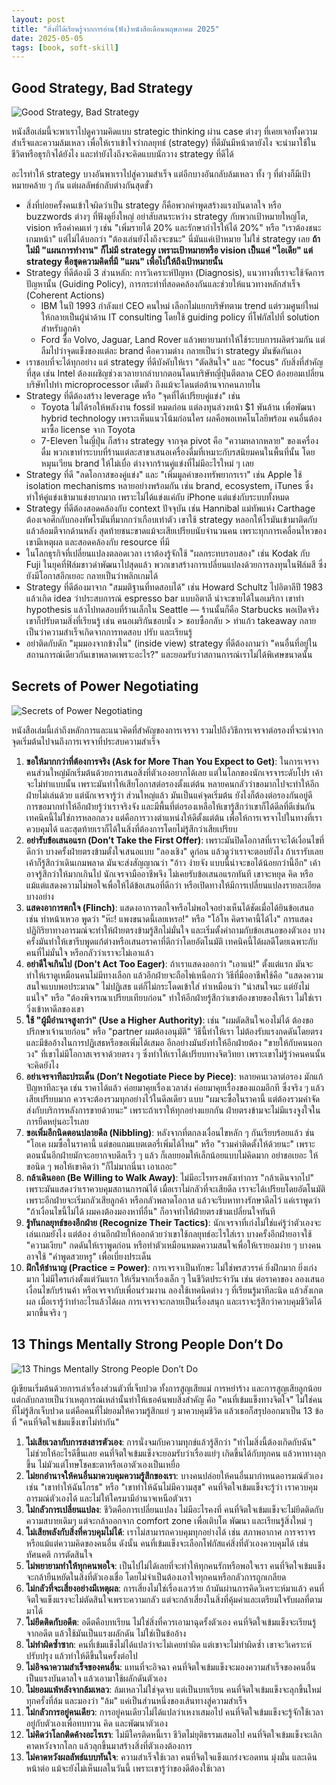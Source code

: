 ```yaml
---
layout: post
title: "สิ่งที่ได้เรียนรู้จากการอ่าน(ฟัง)หนังสือเดือนพฤษภาคม 2025"
date: 2025-05-05
tags: [book, soft-skill]
---
```


## Good Strategy, Bad Strategy
![Good Strategy, Bad Strategy](/assets/2025-05-05-good-strategy-bad-strategy.jpg)

หนังสือเล่มนี้จะพาเราไปดูความคิดแบบ strategic thinking ผ่าน case ต่างๆ ที่เคยเจอทั้งความสำเร็จและความล้มเหลว เพื่อให้เราเข้าใจว่ากลยุทธ์ (strategy) ที่ดีมันมีหน้าตายังไง จะนำมาใช้ในชีวิตหรือธุรกิจได้ยังไง และทำยังไงถึงจะคิดแบบนักวาง strategy ที่ดีได้  

อะไรทำให้ strategy บางอันพาเราไปสู่ความสำเร็จ แต่อีกบางอันกลับล้มเหลว ทั้ง ๆ ที่ต่างก็มีเป้าหมายคล้าย ๆ กัน แต่ผลลัพธ์กลับต่างกันสุดขั้ว

- สิ่งที่บ่อยครั้งคนเข้าใจผิดว่าเป็น strategy ก็คือพวกคำพูดสร้างแรงบันดาลใจ หรือ buzzwords ต่างๆ ที่ฟังดูยิ่งใหญ่ อย่าสับสนระหว่าง strategy กับพวกเป้าหมายใหญ่โต, vision หรือคำคมเท่ ๆ เช่น "เพิ่มรายได้ 20% และรักษากำไรให้ได้ 20%"  หรือ "เราต้องชนะเกมหน้า" แต่ไม่ได้บอกว่า "ต้องเล่นยังไงถึงจะชนะ" นี่มันแค่เป้าหมาย ไม่ใช่ strategy เลย **ถ้าไม่มี "แผนการทำงาน" ก็ไม่มี strategy เพราะเป้าหมายหรือ vision เป็นแค่ "ไอเดีย" แต่ strategy คือชุดความคิดที่มี "แผน" เพื่อไปให้ถึงเป้าหมายนั้น** 
- Strategy ที่ดีต้องมี 3 ส่วนหลัก: การวิเคราะห์ปัญหา (Diagnosis), แนวทางที่เราจะใช้จัดการปัญหานั้น (Guiding Policy), การกระทำที่สอดคล้องกันและช่วยให้แนวทางหลักสำเร็จ (Coherent Actions)
  - IBM ในปี 1993 กำลังแย่ CEO คนใหม่ เลือกไม่แยกบริษัทตาม trend แต่รวมศูนย์ใหม่ให้กลายเป็นผู้นำด้าน IT consulting โดยใช้ guiding policy ที่โฟกัสไปที่ solution สำหรับลูกค้า
  - Ford ซื้อ Volvo, Jaguar, Land Rover แล้วพยายามทำให้ใช้ระบบการผลิตร่วมกัน แต่ลืมไปว่าจุดแข็งของแต่ละ brand คือความต่าง กลายเป็นว่า strategy มันขัดกันเอง
- เราชอบที่จะได้ทุกอย่าง แต่ strategy ที่ดีบังคับให้เรา "ตัดสินใจ" และ "focus" กับสิ่งที่สำคัญที่สุด เช่น Intel ต้องเผชิญช่วงเวลายากลำบากตอนโดนบริษัทญี่ปุ่นตีตลาด CEO ต้องยอมเปลี่ยนบริษัทไปทำ microprocessor เต็มตัว ถึงแม้จะโดนต่อต้านจากคนภายใน
- Strategy ที่ดีต้องสร้าง leverage หรือ "จุดที่ได้เปรียบคู่แข่ง" เช่น
  - Toyota ไม่ได้รอให้พลังงาน fossil หมดก่อน แต่ลงทุนล่วงหน้า $1 พันล้าน เพื่อพัฒนา hybrid technology เพราะเห็นแนวโน้มก่อนใคร ผลคือพอเทคโนโลยีพร้อม คนอื่นต้องมาซื้อ license จาก Toyota
  - 7-Eleven ในญี่ปุ่น ก็สร้าง strategy จากจุด pivot คือ "ความหลากหลาย" ของเครื่องดื่ม พวกเขาทำระบบที่ร้านแต่ละสาขาเสนอเครื่องดื่มที่เหมาะกับรสนิยมคนในพื้นที่นั้น โดยหมุนเวียน brand ให้ไม่เบื่อ ต่างจากร้านคู่แข่งที่ไม่มีอะไรใหม่ ๆ เลย
- Strategy ที่ดี "ลดโอกาสของคู่แข่ง" และ "เพิ่มมูลค่าของทรัพยากรเรา" เช่น Apple ใช้ isolation mechanisms หลายอย่างพร้อมกัน เช่น brand, ecosystem, iTunes ซึ่งทำให้คู่แข่งเข้ามาแข่งยากมาก เพราะไม่ได้แข่งแค่กับ iPhone แต่แข่งกับระบบทั้งหมด
- Strategy ที่ดีต้องสอดคล้องกับ context ปัจจุบัน เช่น Hannibal แม่ทัพแห่ง Carthage ต้องเจอศึกกับกองทัพโรมันที่มากกว่าเกือบเท่าตัว เขาใช้ strategy หลอกให้โรมันเข้ามาติดกับ แล้วล้อมตีจากด้านหลัง สุดท้ายชนะขาดแม้จะเสียเปรียบนับจำนวนคน เพราะทุกการเคลื่อนไหวของเขามีเหตุผล และสอดคล้องกับ resource ที่มี
- ในโลกธุรกิจที่เปลี่ยนแปลงตลอดเวลา เราต้องรู้จักใช้ "ผลกระทบรอบสอง" เช่น Kodak กับ Fuji ในยุคที่ฟิล์มขาวดำพัฒนาไปสุดแล้ว พวกเขาสร้างการเปลี่ยนแปลงด้วยการลงทุนในฟิล์มสี ซึ่งยังมีโอกาสอีกเยอะ กลายเป็นว่าพลิกเกมได้
- Strategy ที่ดีต้องมาจาก "สมมติฐานที่ทดสอบได้" เช่น Howard Schultz ไปอิตาลีปี 1983 แล้วเกิด idea ว่าประสบการณ์ espresso bar แบบอิตาลี น่าจะขายได้ในอเมริกา เขาทำ hypothesis แล้วไปทดสอบที่ร้านเล็กใน Seattle — ร้านนั้นก็คือ Starbucks พอเปิดจริง เขาก็ปรับตามสิ่งที่เรียนรู้ เช่น คนอเมริกันชอบนั่ง > ชอบซื้อกลับ > ทำแก้ว takeaway กลายเป็นว่าความสำเร็จเกิดจากการทดสอบ ปรับ และเรียนรู้
- อย่าติดกับดัก "มุมมองจากข้างใน" (inside view) strategy ที่ดีต้องถามว่า "คนอื่นที่อยู่ในสถานการณ์เดียวกันเขาพลาดเพราะอะไร?" และยอมรับว่าสถานการณ์เราไม่ได้พิเศษขนาดนั้น

## Secrets of Power Negotiating
![Secrets of Power Negotiating](/assets/2025-05-05-secrets-of-power-negotiating.jpg)

หนังสือเล่มนี้เล่าถึงหลักการและแนวคิดที่สำคัญของการเจรจา รวมไปถึงวิธีการเจรจาต่อรองที่จะนำจากจุดเริ่มต้นไปจนถึงการเจรจาที่ประสบความสำเร็จ 

1. **ขอให้มากกว่าที่ต้องการจริง (Ask for More Than You Expect to Get)**: ในการเจรจา คนส่วนใหญ่มักเริ่มต้นด้วยการเสนอสิ่งที่ตัวเองอยากได้เลย แต่ในโลกของนักเจรจาระดับโปร เค้าจะไม่ทำแบบนั้น เพราะมันทำให้เสียโอกาสต่อรองตั้งแต่ต้น หลายคนกลัวว่าขอมากไปจะทำให้อีกฝ่ายไม่เล่นด้วย แต่นักเจรจารู้ว่า ส่วนใหญ่แล้ว มันเป็นแค่จุดเริ่มต้น ยังไงก็ต้องต่อรองกันอยู่ดี การขอมากทำให้อีกฝ่ายรู้ว่าเราจริงจัง และมีพื้นที่ต่อรองเหลือให้เขารู้สึกว่าเขาก็ได้ดีลที่ดีเช่นกัน เทคนิคนี้ไม่ใช่การหลอกลวง แต่คือการวางตำแหน่งให้ดีตั้งแต่ต้น เพื่อให้การเจรจาไปในทางที่เราควบคุมได้ และสุดท้ายเราก็ได้ในสิ่งที่ต้องการโดยไม่รู้สึกว่าเสียเปรียบ
2. **อย่ารับข้อเสนอแรก (Don’t Take the First Offer)**: เพราะมันปิดโอกาสที่เราจะได้เงื่อนไขที่ดีกว่า บางครั้งฝ่ายตรงข้ามตั้งใจเสนอแบบ "ลองเชิง" ดูก่อน แล้วดูว่าเราจะตอบยังไง ถ้าเรารับเลย เค้าก็รู้สึกว่าเดินเกมพลาด มันจะส่งสัญญาณว่า "อ้าว ง่ายจัง แบบนี้น่าจะขอได้น้อยกว่านี้อีก" เค้าอาจรู้สึกว่าให้มากเกินไป นักเจรจามืออาชีพจึง ไม่เคยรับข้อเสนอแรกทันที เขาจะหยุด คิด หรือแม้แต่แสดงความไม่พอใจเพื่อให้ได้ข้อเสนอที่ดีกว่า หรือเปิดทางให้มีการเปลี่ยนแปลงรายละเอียดบางอย่าง
3. **แสดงอาการตกใจ (Flinch)**: แสดงอาการตกใจหรือไม่พอใจอย่างเห็นได้ชัดเมื่อได้ยินข้อเสนอ เช่น ทำหน้าเหวอ พูดว่า "ห๊ะ! แพงขนาดนี้เลยเหรอ!" หรือ "โอ้โห คิดราคานี้ได้ไง" การแสดงปฏิกิริยาทางอารมณ์จะทำให้ฝ่ายตรงข้ามรู้สึกไม่มั่นใจ และเริ่มตั้งคำถามกับข้อเสนอของตัวเอง บางครั้งมันทำให้เขารีบพูดแก้ต่างหรือเสนอราคาที่ดีกว่าโดยอัตโนมัติ เทคนิคนี้ได้ผลดีโดยเฉพาะกับคนที่ไม่มั่นใจ หรือกลัวว่าเราจะไม่เอาแล้ว
4. **อย่าดีใจเกินไป (Don't Act Too Eager)**: ถ้าเราแสดงออกว่า "เอาแน่!" ตั้งแต่แรก มันจะทำให้เราดูเหมือนคนไม่มีทางเลือก แล้วอีกฝ่ายจะถือไพ่เหนือกว่า วิธีที่มืออาชีพใช้คือ "แสดงความสนใจแบบพอประมาณ" ไม่ปฏิเสธ แต่ก็ไม่กระโดดเข้าใส่ ทำเหมือนว่า "น่าสนใจนะ แต่ยังไม่แน่ใจ" หรือ "ต้องพิจารณาเปรียบเทียบก่อน" ทำให้อีกฝ่ายรู้สึกว่าเขาต้องขายของให้เรา ไม่ใช่เราวิ่งเข้าหาดีลของเขา
5. **ใช้ "ผู้มีอำนาจสูงกว่า" (Use a Higher Authority)**: เช่น "ผมตัดสินใจเองไม่ได้ ต้องขอปรึกษาเจ้านายก่อน" หรือ "partner ผมต้องอนุมัติ" วิธีนี้ทำให้เรา ไม่ต้องรับแรงกดดันโดยตรง และมีข้ออ้างในการปฏิเสธหรือขอเพิ่มได้เสมอ อีกอย่างมันยังทำให้อีกฝ่ายต้อง "ขายให้กับคนนอกวง" ที่เขาไม่มีโอกาสเจรจาด้วยตรง ๆ ซึ่งทำให้เราได้เปรียบทางจิตวิทยา เพราะเขาไม่รู้ว่าคนคนนั้นจะคิดยังไง
6. **อย่าเจรจาทีละประเด็น (Don’t Negotiate Piece by Piece)**: หลายคนเวลาต่อรอง มักแก้ปัญหาทีละจุด เช่น ราคาได้แล้ว ค่อยมาคุยเรื่องเวลาส่ง ค่อยมาคุยเรื่องของแถมอีกที ซึ่งจริง ๆ แล้วเสียเปรียบมาก ควรจะต้องรวมทุกอย่างไว้ในดีลเดียว แบบ "ผมจะซื้อในราคานี้ แต่ต้องรวมค่าจัดส่งกับบริการหลังการขายด้วยนะ" เพราะถ้าเราให้ทุกอย่างแยกกัน ฝ่ายตรงข้ามจะไม่มีแรงจูงใจในการยืดหยุ่นอะไรเลย
7. **ขอเพิ่มอีกนิดตอนปลายดีล (Nibbling)**: หลังจากที่ตกลงเงื่อนไขหลัก ๆ กันเรียบร้อยแล้ว ช่น "โอเค ผมซื้อในราคานี้ แต่ขอแถมแบตเตอรี่เพิ่มได้ไหม" หรือ "รวมค่าติดตั้งให้ด้วยนะ" เพราะตอนนั้นอีกฝ่ายมักจะอยากจบดีลเร็ว ๆ แล้ว ก็เลยยอมให้เล็กน้อยแบบไม่คิดมาก อย่าขอเยอะ ให้ขอนิด ๆ พอให้เขาคิดว่า "ก็ไม่มากนี่นา เอาเถอะ"
8. **กล้าเดินออก (Be Willing to Walk Away)**: ไม่มีอะไรทรงพลังเท่าการ "กล้าเดินจากไป" เพราะมันแสดงว่าเราควบคุมสถานการณ์ได้ เมื่อเราไม่กลัวที่จะเสียดีล เราจะได้เปรียบโดยอัตโนมัติ เพราะอีกฝ่ายจะเริ่มกลัวเสียลูกค้า หรือกลัวพลาดโอกาส แล้วจะรีบหาทางรักษาดีลไว้ แค่เราพูดว่า "ถ้าเงื่อนไขนี้ไม่ได้ ผมคงต้องมองหาที่อื่น" ก็อาจทำให้ฝ่ายตรงข้ามเปลี่ยนใจทันที
9. **รู้ทันกลยุทธ์ของอีกฝ่าย (Recognize Their Tactics)**: นักเจรจาที่เก่งไม่ใช่แค่รู้ว่าตัวเองจะเล่นเกมยังไง แต่ต้อง อ่านอีกฝ่ายให้ออกด้วยว่าเขาใช้กลยุทธ์อะไรใส่เรา บางครั้งอีกฝ่ายอาจใช้ "ความเงียบ" กดดันให้เราพูดก่อน หรือทำตัวเหมือนหมดความสนใจเพื่อให้เรายอมง่าย ๆ บางคนอาจใช้ "คำพูดสวยหรู" เพื่อเบี่ยงประเด็น
10. **ฝึกให้ชำนาญ (Practice = Power)**: การเจรจาเป็นทักษะ ไม่ใช่พรสวรรค์ ยิ่งฝึกมาก ยิ่งเก่งมาก ไม่มีใครเก่งตั้งแต่วันแรก ให้เริ่มจากเรื่องเล็ก ๆ ในชีวิตประจำวัน เช่น ต่อราคาของ ลองเสนอเงื่อนไขกับร้านค้า หรือเจรจากับเพื่อนร่วมงาน ลองใช้เทคนิคต่าง ๆ ที่เรียนรู้มาทีละนิด แล้วสังเกตผล เมื่อเรารู้ว่าทำอะไรแล้วได้ผล การเจรจาจะกลายเป็นเรื่องสนุก และเราจะรู้สึกว่าควบคุมชีวิตได้มากขึ้นจริง ๆ

## 13 Things Mentally Strong People Don’t Do
![13 Things Mentally Strong People Don’t Do](/assets/2025-05-05-13-things-mentally-strong-people-dont-do.jpg)

ผู้เขียนเริ่มต้นด้วยการเล่าเรื่องส่วนตัวที่เจ็บปวด ทั้งการสูญเสียแม่ การหย่าร้าง และการสูญเสียลูกน้อย แต่กลับกลายเป็นว่าเหตุการณ์เหล่านั้นทำให้เธอค้นพบสิ่งสำคัญ คือ "คนที่เข้มแข็งทางจิตใจ" ไม่ใช่คนที่ไม่รู้สึกเจ็บปวด แต่คือคนที่ไม่ยอมให้ความรู้สึกแย่ ๆ มาควบคุมชีวิต แล้วเธอก็สรุปออกมาเป็น 13 ข้อที่ "คนที่จิตใจเข้มแข็งเขาไม่ทำกัน"

1. **ไม่เสียเวลากับการสงสารตัวเอง**: การนั่งจมกับความทุกข์แล้วรู้สึกว่า "ทำไมสิ่งนี้ต้องเกิดกับฉัน" ไม่ช่วยให้อะไรดีขึ้นเลย คนที่จิตใจเข้มแข็งจะยอมรับว่าเรื่องแย่ๆ  เกิดขึ้นได้กับทุกคน แล้วหาทางลุกขึ้น ไม่มัวแต่โทษโชคชะตาหรือเอาตัวเองเป็นเหยื่อ
2. **ไม่ยกอำนาจให้คนอื่นมาควบคุมความรู้สึกของเรา**: บางคนปล่อยให้คนอื่นมากำหนดอารมณ์ตัวเอง เช่น "เขาทำให้ฉันโกรธ" หรือ "เขาทำให้ฉันไม่มีความสุข" คนที่จิตใจเข้มแข็งจะรู้ว่า เราควบคุมอารมณ์ตัวเองได้ และไม่ให้ใครมามีอำนาจเหนือตัวเรา
3. **ไม่กลัวการเปลี่ยนแปลง**: ชีวิตคือการเปลี่ยนแปลง ไม่มีอะไรคงที่ คนที่จิตใจเข้มแข็งจะไม่ยึดติดกับความสบายเดิมๆ แต่จะกล้าออกจาก comfort zone เพื่อเติบโต พัฒนา และเรียนรู้สิ่งใหม่ ๆ
4. **ไม่เสียพลังกับสิ่งที่ควบคุมไม่ได้**: เราไม่สามารถควบคุมทุกอย่างได้ เช่น สภาพอากาศ การจราจร หรือแม้แต่ความคิดของคนอื่น ดังนั้น คนที่เข้มแข็งจะเลือกโฟกัสแค่สิ่งที่ตัวเองควบคุมได้ เช่น ทัศนคติ การตัดสินใจ
5. **ไม่พยายามทำให้ทุกคนพอใจ**: เป็นไปไม่ได้เลยที่จะทำให้ทุกคนรักหรือพอใจเรา คนที่จิตใจเข้มแข็งจะกล้ายืนหยัดในสิ่งที่ตัวเองเชื่อ โดยไม่จำเป็นต้องเอาใจทุกคนหรือกลัวการถูกเกลียด
6. **ไม่กลัวที่จะเสี่ยงอย่างมีเหตุผล**: การเสี่ยงไม่ใช่เรื่องเลวร้าย ถ้ามันผ่านการคิดวิเคราะห์มาแล้ว คนที่จิตใจแข็งแรงจะไม่ตัดสินใจเพราะความกลัว แต่จะกล้าเสี่ยงในสิ่งที่คุ้มค่าและเตรียมใจรับผลที่ตามมาได้
7. **ไม่ยึดติดกับอดีต**: อดีตคือบทเรียน ไม่ใช่สิ่งที่ควรเอามาฉุดรั้งตัวเอง คนที่จิตใจเข้มแข็งจะเรียนรู้จากอดีต แล้วใช้มันเป็นแรงผลักดัน ไม่ใช่เป็นข้ออ้าง
8. **ไม่ทำผิดซ้ำซาก**: คนที่เข้มแข็งไม่ได้แปลว่าจะไม่เคยทำผิด แต่เขาจะไม่ทำผิดซ้ำ เขาจะวิเคราะห์ ปรับปรุง แล้วทำให้ดีขึ้นในครั้งต่อไป
9. **ไม่อิจฉาความสำเร็จของคนอื่น**: แทนที่จะอิจฉา คนที่จิตใจเข้มแข็งจะมองความสำเร็จของคนอื่นเป็นแรงบันดาลใจ แล้วเอามาใช้ผลักดันตัวเอง
10. **ไม่ยอมแพ้หลังจากล้มเหลว**: ล้มเหลวไม่ใช่จุดจบ แต่เป็นบทเรียน คนที่จิตใจเข้มแข็งจะลุกขึ้นใหม่ทุกครั้งที่ล้ม และมองว่า "ล้ม" แค่เป็นส่วนหนึ่งของเส้นทางสู่ความสำเร็จ
11. **ไม่กลัวการอยู่คนเดียว**: การอยู่คนเดียวไม่ได้แปลว่าเหงาเสมอไป คนที่จิตใจเข้มแข็งจะรู้จักใช้เวลาอยู่กับตัวเองเพื่อทบทวน คิด และพัฒนาตัวเอง
12. **ไม่คิดว่าโลกติดค้างอะไรเรา**: ไม่มีใครติดหนี้เรา ชีวิตไม่ยุติธรรมเสมอไป คนที่จิตใจเข้มแข็งจะเลิกคาดหวังจากโลก แล้วลุกขึ้นมาสร้างสิ่งที่ตัวเองต้องการ
13. **ไม่คาดหวังผลลัพธ์แบบทันใจ**: ความสำเร็จใช้เวลา คนที่จิตใจแข็งแกร่งจะอดทน มุ่งมั่น และเดินหน้าต่อ แม้จะยังไม่เห็นผลในวันนี้ เพราะเขารู้ว่าของดีต้องใช้เวลา
